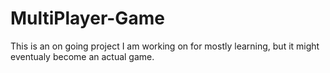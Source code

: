 MultiPlayer-Game
================

This is an on going project I am working on for mostly learning, but it might eventualy become an actual game.
